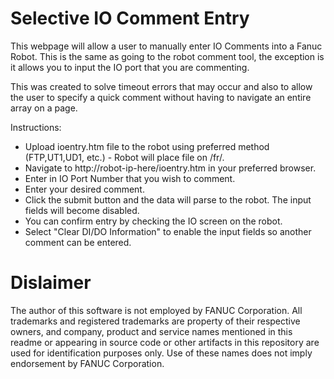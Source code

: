 # Selective IO Comment Entry
This webpage will allow a user to manually enter IO Comments into a Fanuc Robot. 
This is the same as going to the robot comment tool, the exception is it allows you to input the IO port that you are commenting.

This was created to solve timeout errors that may occur and also to allow the user to specify a quick comment without having to navigate an entire array on a page.

Instructions:
  * Upload ioentry.htm file to the robot using preferred method (FTP,UT1,UD1, etc.) - Robot will place file on /fr/.
  * Navigate to http://robot-ip-here/ioentry.htm in your preferred browser.
  * Enter in IO Port Number that you wish to comment.
  * Enter your desired comment.
  * Click the submit button and the data will parse to the robot. The input fields will become disabled.
  * You can confirm entry by checking the IO screen on the robot.
  * Select "Clear DI/DO Information" to enable the input fields so another comment can be entered.

# Dislaimer
The author of this software is not employed by FANUC Corporation. All trademarks and registered trademarks are property of their respective owners, and company, product and service names mentioned in this readme or appearing in source code or other artifacts in this repository are used for identification purposes only. Use of these names does not imply endorsement by FANUC Corporation.
